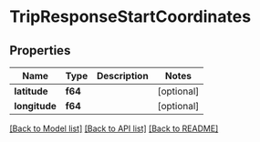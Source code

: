 # TripResponseStartCoordinates

## Properties
Name | Type | Description | Notes
------------ | ------------- | ------------- | -------------
**latitude** | **f64** |  | [optional] 
**longitude** | **f64** |  | [optional] 

[[Back to Model list]](../README.md#documentation-for-models) [[Back to API list]](../README.md#documentation-for-api-endpoints) [[Back to README]](../README.md)


